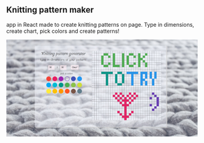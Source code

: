 ## Knitting pattern maker
app in React made to create knitting patterns on page.
Type in dimensions, create chart, pick colors and create patterns!

<a href="https://dagmarawieczorek.github.io/knitting-pattern-maker/">
<img src="./src/images/samplescreen.jpg" width:"500px"/>
  
  
  
  
  
</a>




